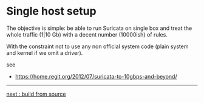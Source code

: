 # Single host setup

The objective is simple: be able to run Suricata on single box and treat the whole traffic (1|10 Gb) with a decent number (10000ish) of rules.

With the constraint not to use any non official system code (plain system and kernel if we omit a driver).

see

* https://home.regit.org/2012/07/suricata-to-10gbps-and-beyond/

----

[next : build from source](/suricata/day_1/BuildFromSource.md)
